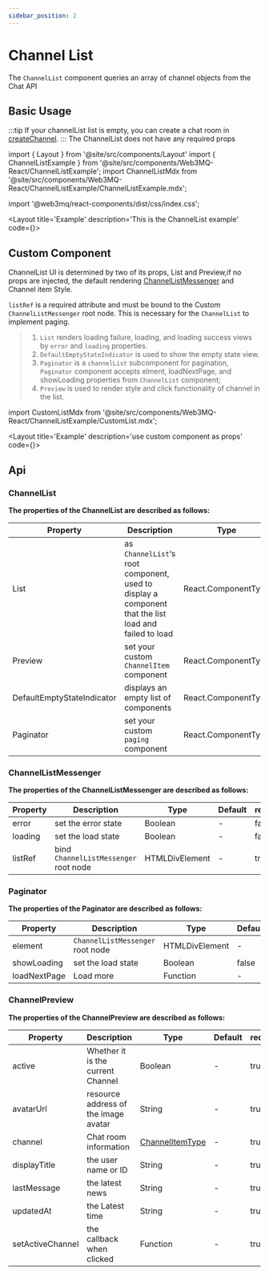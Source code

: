 ```yaml
---
sidebar_position: 2
---
```

# Channel List

The `ChannelList` component queries an array of channel objects from the Chat API

## Basic Usage
:::tip
If your channelList list is empty, you can create a chat room in [createChannel](/docs/Ethos-UI-Components/Ethos-React/chatComponent/CreateChannel).
:::
The ChannelList does not have any required props

import { Layout } from '@site/src/components/Layout'
import { ChannelListExample } from '@site/src/components/Web3MQ-React/ChannelListExample';
import ChannelListMdx from '@site/src/components/Web3MQ-React/ChannelListExample/ChannelListExample.mdx';

import '@web3mq/react-components/dist/css/index.css';

<Layout
title='Example'
description='This is the ChannelList example'
code={<ChannelListMdx />}>
<ChannelListExample />
</Layout>

## Custom Component
ChannelList UI is determined by two of its props, List and Preview,if no props are injected, the default rendering [ChannelListMessenger](/docs/Ethos-UI-Components/Ethos-React/utilityComponent/ChannelListMessenger) and Channel item Style.

`listRef` is a required attribute and must be bound to the Custom `ChannelListMessenger` root node. This is necessary for the `ChannelList` to implement paging.

> 1. `List` renders loading failure, loading, and loading success views by `error` and `loading` properties.
> 2. `DefaultEmptyStateIndicator` is used to show the empty state view.
> 3. `Paginator` is a `channelList` subcomponent for pagination, `Paginator` component accepts elment, loadNextPage, and showLoading properties from `ChannelList` component;
> 4. `Preview` is used to render style and click functionality of channel in the list.

import CustomListMdx from '@site/src/components/Web3MQ-React/ChannelListExample/CustomList.mdx';

<Layout
title='Example'
description='use custom component as props'
code={<CustomListMdx />}>
<ChannelListExample type='custom' />
</Layout>

## Api
### ChannelList
**The properties of the ChannelList are described as follows:**

| Property                   | Description                               | Type                      | Default | required |
| -------------------------- | ----------------------------------------- | ------------------------- | ------- | -------- |
| List                       | as `ChannelList`‘s root component, used to display a component that the list load and failed to load | React.ComponentType |[ChannelListMessenger](/docs/Ethos-UI-Components/Ethos-React/utilityComponent/ChannelListMessenger)|   false   |
| Preview                    | set your custom `ChannelItem` component   | React.ComponentType       |`ChannelPreview`|   false  |
| DefaultEmptyStateIndicator | displays an empty list of components      | React.ComponentType       |`EmptyStateIndicator`|   false  |
| Paginator                  | set your custom `paging` component        | React.ComponentType       |`Paginator`|   false  |

### ChannelListMessenger
**The properties of the ChannelListMessenger are described as follows:**

| Property | Description            | Type           | Default | required |
| -------- | ---------------------- | -------------- | ------- | -------- |
| error    | set the error state    | Boolean        |   -     |  false   |
| loading  | set the load state     | Boolean        |   -     |  false   |
| listRef  | bind `ChannelListMessenger` root node  | HTMLDivElement |   -     |  true    |

### Paginator
**The properties of the Paginator are described as follows:**

| Property     | Description           | Type           | Default | required |
| ------------ | --------------------- | -------------- | ------- | -------- |
| element      | `ChannelListMessenger` root node      | HTMLDivElement |   -     |  false   |
| showLoading  | set the load state    | Boolean        | false   |  false   |
| loadNextPage | Load more             | Function       |   -     |  true    |

### ChannelPreview
**The properties of the ChannelPreview are described as follows:**

| Property         | Description                          | Type     | Default | required |
| ---------------- | ------------------------------------ | -------- | ------- | -------- |
| active           | Whether it is the current Channel    | Boolean  |   -     |   true   |
| avatarUrl        | resource address of the image avatar | String   |   -     |   true   |
| channel          | Chat room information                | [ChannelItemType](/docs/Ethos-SDK/JS-SDK/types/#channelitemtype) |   -     |   true   |
| displayTitle     | the user name or ID                  | String   |   -     |   true   |
| lastMessage      | the latest news                      | String   |   -     |   true   |
| updatedAt        | the Latest time                      | String   |   -     |   true   |
| setActiveChannel | the callback when clicked            | Function |   -     |   true   |